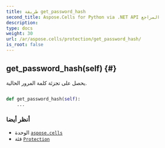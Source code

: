 ```yaml
---
title: طريقة get_password_hash
second_title: Aspose.Cells for Python via .NET API المراجع
description:
type: docs
weight: 30
url: /ar/aspose.cells/protection/get_password_hash/
is_root: false
---
```

##  get_password_hash(self) {#}
يحصل على تجزئة كلمة المرور الحالية.



```python

def get_password_hash(self):
    ...
```





###  أنظر أيضا
* الوحدة [`aspose.cells`](../../)
* فئة [`Protection`](/cells/python-net/ar/aspose.cells/protection)
